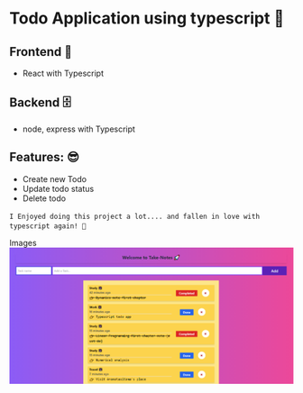 # Todo Application using typescript 🚀

## Frontend 🍿

- React with Typescript

## Backend 🗄️

- node, express with Typescript

## Features: 😎

- Create new Todo
- Update todo status
- Delete todo

`I Enjoyed doing this project a lot.... and fallen in love with typescript again! 💌 `

Images
![MERN STACK TODO APP](./mern-todo-app.png)
